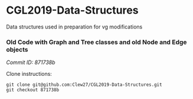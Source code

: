 # CGL2019-Data-Structures
Data structures used in preparation for vg modifications

### Old Code with Graph and Tree classes and old Node and Edge objects
*Commit ID: 871738b*

Clone instructions:
```
git clone git@github.com:Clew27/CGL2019-Data-Structures.git
git checkout 871738b
```

